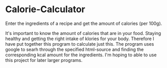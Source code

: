 # Calorie-Calculator
Enter the ingredients of a recipe and get the amount of calories (per 100g). 

It's important to know the amount of calories that are in your food. Staying healthy and getting the right intake of klories for your body. Therefore I have put together this program to calculate just this. 
The program uses google to searh through the specified html-source and finding the corresponding kcal amount for the ingredients. I'm hoping to able to use this project for later  larger programs. 
